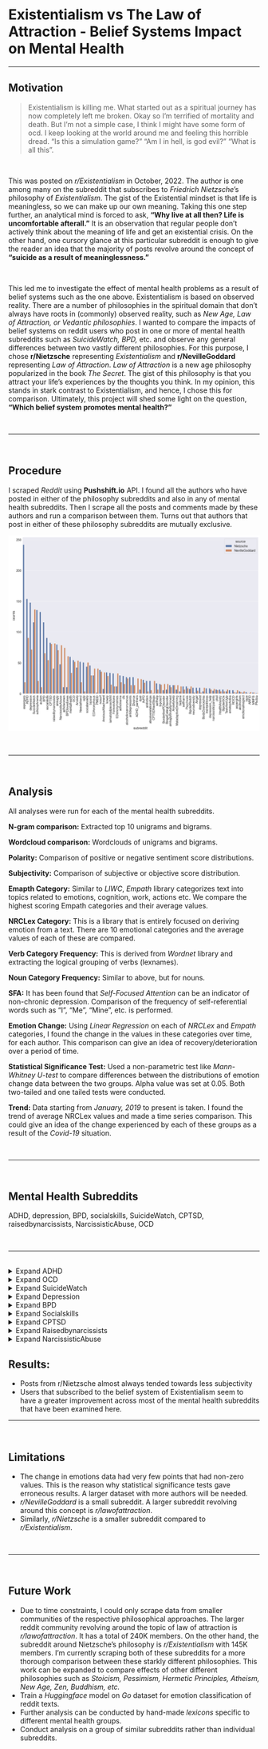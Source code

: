 # Existentialism vs The Law of Attraction - Belief Systems Impact on Mental Health

----

## Motivation

> Existentialism is killing me. What started out as a spiritual journey has now completely left me broken. Okay so I’m terrified of mortality and death. But I’m not a simple case, I think I might have some form of ocd. I keep looking at the world around me and feeling this horrible dread. “Is this a simulation game?” “Am I in hell, is god evil?” “What is all this”.


<br />

This was posted on *r/Existentialism* in October, 2022. The author is one among many on the subreddit that subscribes to *Friedrich Nietzsche*’s philosophy of *Existentialism*. The gist of the Existential mindset is that life is meaningless, so we can make up our own meaning. Taking this one step further, an analytical mind is forced to ask, **“Why live at all then? Life is uncomfortable afterall.”** It is an observation that regular people don’t actively think about the meaning of life and get an existential crisis. On the other hand, one cursory glance at this particular subreddit is enough to give the reader an idea that the majority of posts revolve around the concept of **“suicide as a result of meaninglessness.”** 

<br />

This led me to investigate the effect of mental health problems as a result of belief systems such as the one above. Existentialism is based on observed reality. There are a number of philosophies in the spiritual domain that don’t always have roots in (commonly) observed reality, such as *New Age, Law of Attraction, or Vedantic philosophies*. I wanted to compare the impacts of belief systems on reddit users who post in one or more of mental health subreddits such as *SuicideWatch, BPD,* etc. and observe any general differences between two vastly different philosophies. For this purpose, I chose **r/Nietzsche** representing *Existentialism* and **r/NevilleGoddard** representing *Law of Attraction*. *Law of Attraction* is a new age philosophy popularized in the book *The Secret*. The gist of this philosophy is that you attract your life’s experiences by the thoughts you think. In my opinion, this stands in stark contrast to Existentialism, and hence, I chose this for comparison. Ultimately, this project will shed some light on the question, **“Which belief system promotes mental health?”**

<br />

----

<br />

## Procedure

I scraped *Reddit* using **Pushshift.io** API. I found all the authors who have posted in either of the philosophy subreddits and also in any of mental health subreddits. Then I scrape all the posts and comments made by these authors and run a comparison between them. Turns out that authors that post in either of these philosophy subreddits are mutually exclusive.

![Total Posts](resources/total_posts.png "Total Posts")

<br />

----

<br />

## Analysis

All analyses were run for each of the mental health subreddits.

**N-gram comparison:** Extracted top 10 unigrams and bigrams.

**Wordcloud comparison:** Wordclouds of unigrams and bigrams.

**Polarity:** Comparison of positive or negative sentiment score distributions.

**Subjectivity:** Comparison of subjective or objective score distribution.

**Emapth Category:** Similar to *LIWC*, *Empath* library categorizes text into topics related to emotions, cognition, work, actions etc. We compare the highest scoring Empath categories and their average values.

**NRCLex Category:** This is a library that is entirely focused on deriving emotion from a text. There are 10 emotional categories and the average values of each of these are compared.

**Verb Category Frequency:** This is derived from *Wordnet* library and extracting the logical grouping of verbs (lexnames). 

**Noun Category Frequency:** Similar to above, but for nouns.

**SFA:** It has been found that *Self-Focused Attention* can be an indicator of non-chronic depression. Comparison of the frequency of self-referential words such as “I”, “Me”, “Mine”, etc. is performed.

**Emotion Change:** Using *Linear Regression* on each of *NRCLex* and *Empath* categories, I found the change in the values in these categories over time, for each author. This comparison can give an idea of recovery/deterioration over a period of time.    

**Statistical Significance Test:** Used a non-parametric test like *Mann-Whitney U-test* to compare differences between the distributions of emotion change data between the two groups. Alpha value was set at 0.05. Both two-tailed and one tailed tests were conducted. 

**Trend:** Data starting from *January, 2019* to present is taken. I found the trend of average NRCLex values and made a time series comparison. This could give an idea of the change experienced by each of these groups as a result of the *Covid-19* situation. 

<br />

----

<br />

## Mental Health Subreddits

ADHD, depression, BPD, socialskills, SuicideWatch, CPTSD, raisedbynarcissists, NarcissisticAbuse, OCD

<br />

----

<br />

<details>
<summary>Expand ADHD</summary>
<p>

## ADHD

**Brief:** ADHD is one of the most common neurodevelopmental disorders of childhood. It is usually first diagnosed in childhood and often lasts into adulthood. Children with ADHD may have trouble paying attention, controlling impulsive behaviors (may act without thinking about what the result will be), or be overly active.

**Nietzsche:NevilleGoddard posts:** 155:90

**Analysis:**

ADHD Polarity | ADHD Subjectivity
:-------------------------:|:-------------------------:
![ADHD_Polarity](resources/ADHD_Polarity.png "ADHD_Polarity")  |  ![ADHD_Subjectivity](resources/ADHD_Subjectivity.png "ADHD_Subjectivity")


- Polarity scores for NevilleGoddard posts seem to be balanced between positive and negative sentiments. 
- On the other hand, Nietzsche posts are skewed towards positive sentiments. 
- When it comes to Subjectivity, NevilleGoddard posts seem to be more subjective.

![ADHD_Empath](resources/ADHD_Empath.png "ADHD_Empath") 

![ADHD_Bigram](resources/ADHD_Bigram.png "ADHD_Bigram") 

- Looking at Empath category plots, there’s more talk of health in NevilleGoddard forums, perhaps regarding use of drugs (“Vyvanse mg”, “Adderall”, “mg”) for ADHD. This can be corroborated from comparing the N-grams and Wordclouds from these communities. 
- Average negative emotion and average positive emotion tend to be less for Nietzsche posts than their respective values from NevilleGoddard. This indicates less emotional posts, or, perhaps a less subjective post which is corroborated from Subjectivity comparison.
- There is a higher chance of encountering positive talks of “giving” and “listen” in NevilleGoddard than in Nietzsche. 
- On the other hand, there is a prevalence of talks about “violence”, “nervousness” and “shame” in Nietzsche forums as compared to NevilleGoddard. Can a conclusion be drawn that Neville Goddard commenters look towards the positive aspects of life?
- Some common causes of ADHD seem to stem from topics relating to “business”, “work” and “school”. “work” and “school” talks dominate in Nietzsche forums, while “business” dominates in NevilleGoddard.

![ADHD_NRCLex](resources/ADHD_NRCLex.png "ADHD_NRCLex") 

- Let’s look at NRCLex Scores. The average results are comparable except in the category of “anticipation”. There’s more talk of anticipation for NevilleGoddard posts. This is to be expected as the very principle of Law of attraction revolves around making a wish and anticipating an outcome. It doesn’t necessarily have negative connotations (except if the posts are talking about failed expectations, in which case, there should have been a difference in “negative” scores which is not observed here).

![ADHD_Verb](resources/ADHD_Verb.png "ADHD_Verb") 

- Looking at Verb category, differences in “stative” and “creation” categories are observed. 
- For Noun Categories, a difference in “time”, “act” and “cognition” is observed. 
- NevilleGoddard has a higher “time” frequency, which could show that there’s more talk about temporal relations. A possible reason could be that users are talking about an event in the past. Is it possible that there has been a recovery, a before-after story? 
- “cognition” dominates in case of Nietzsche. This denotes talks regarding cognitive processes such as thinking, judging, analyzing, doubting etc. 
- “act” dominates as well, which denotes words of action. Can we assume that this points to a more practical attitude?


![ADHD_Boxplot](resources/ADHD_Boxplot.png "ADHD_Boxplot") 


- Emotion change is observed for each of the users for the empathy and NRCLex categories and the change distributions are compared between the two subreddits using Mann-Whitney U-test.
- The number of valid data points are not large enough to give a conclusive difference between any of the variables that seem to have high statistical significance. So we compare the means of more frequently occurring emotions data such as NRCLex values.
- From the boxplots, fear, anger, disgust has seen an increase on an average for NevilleGoddard. 
- The opposite change is observed for Nietzsche. A decreasing sadness and negative trend is observed from Nietzsche. 
- An increase in ‘positive’, ‘surprise’ and ‘joy’ is observed for Nietzsche. This points to a positive overall change in relation to ADHD, a recovery. 
- This recovery is more drastic in Nietzsche forums as compared to NevilleGoddard. 

![ADHD_Trend](resources/ADHD_Trend.png "ADHD_Trend") 

- Next, we look at the impact of COVID19 on the emotions evoked form these posts. A stark difference in ‘fear’, ‘anger’, ‘trust’, ‘surprise’, ‘negative’, ‘sadness’, ‘disgust’, ‘joy’ is observed. 
- It’s interesting to note that Nietzsche posts experienced a drastic increase in negative emotions after January, 2020 while the opposite effect is observed for NevilleGoddard. 


**Conclusion:** One can say that the recovery experienced by Nietzsche posts has been more drastic. These forums tended to have a dominance of negativity as compared to NevilleGoddard. Covid19 seems to have had a more pronounced effect on Nietzsche posts than NevilleGoddard posts. 

</p>
</details>

<details>
<summary>Expand OCD</summary>
<p>

## OCD: Obsessive-compulsive disorder (OCD) features a pattern of unwanted thoughts and fears (obsessions) that lead you to do repetitive behaviors (compulsions). These obsessions and compulsions interfere with daily activities and cause significant distress.

**Brief:**

**Nietzsche:NevilleGoddard posts:** 55:50
  
**Analysis:**

![OCD_Bigram](resources/OCD_Bigram.png "OCD_Bigram") 

From bigram counts, it is very obvious that the posts from NevilleGoddard have a lot of mentions of the law of attraction which is not related to the mental health concern of OCD.

![OCD_Polarity](resources/OCD_Polarity.png "OCD_Polarity") 

NevilleGoddard posts have a slight tendency towards negative polarity.

![OCD_Empath](resources/OCD_Empath.png "OCD_Empath") 

This is supported by the dominance of negative empath categories in Nevillegoddard posts (nervousness, negative emotion, shame, pain, violence). 


![OCD_NRCLex](resources/OCD_NRCLex.png "OCD_NRCLex") 

But a different picture is seen in NRCLex category average values. Nietzsche posts have higher negativity, fear and sadness.

![OCD_SFA](resources/OCD_SFA.png "OCD_SFA") 

SFA is 8.12% for NevilleGoddard and 7.32% for Nietzsche. This is a stark difference. Higher SFA values are associated with depression.

![OCD_Boxplot](resources/OCD_Boxplot.png "OCD_Boxplot") 

An increase in joy is observed for NevilleGoddard. Besides this, there has been an increase in negative emotions for NevilleGoddard. The changes for Nietzsche are more or less the same. 

![OCD_Trend](resources/OCD_Trend.png "OCD_Trend") 

As a response to Covid19, Nietzsche posts show a greater value for all emotion categories, positive or negative. 


**Conclusion:** Since the results are ambiguous, no belief system is found to help the cause of OCD.

</p>
</details>
  
<details>
<summary>Expand SuicideWatch</summary>
<p>
  

## SuicideWatch:

**Brief:** Peer support for anyone struggling with suicidal thoughts.

**Nietzsche:NevilleGoddard posts:** 112: 137

**Analysis:**
  
![SuicideWatch_Unigram](resources/SuicideWatch_Unigram.png "SuicideWatch_Unigram") 

It is surprising that the word “die” which is expected to be prevalently used for a suicide forum doesn’t make it to the top 10 list of Nietzsche posts.

![SuicideWatch_Subjectivity](resources/SuicideWatch_Subjectivity.png "SuicideWatch_Subjectivity")

As usual, NevilleGoddard posts are slightly more subjective.


![SuicideWatch_Empath](resources/SuicideWatch_Empath.png "SuicideWatch_Empath") 

Not much emotionality is observed in Nietzsche forums. This is derived from the dominance of ‘communication’ Empath category for Nietzsche and dominance of ‘positive emotion’ and ‘negative emotion’ for NevilleGoddard. There seems to be more talk of death in NevilleGoddard posts.


![SuicideWatch_NRCLex](resources/SuicideWatch_NRCLex.png "SuicideWatch_NRCLex") 

NRCLex categories clearly show that Nietzsche posts are generally more positive than NevilleGoddard ones (more positive, more trust, less negative, less sadness, less fear).

![SuicideWatch_Noun](resources/SuicideWatch_Noun.png "SuicideWatch_Noun") 

It is interesting to note an higher usage of artifact (man-made objects) nouns in Nietzsche posts. 

![SuicideWatch_Significance](resources/SuicideWatch_Significance.png "SuicideWatch_Significance") 

Since we have enough datapoints to measure statistical significance test between emotion change in NRC emotions, it is found that NevilleGoddard posts seem to have significantly greater increase in negative emotion than Nietzsche posts ( p = 0.03). This is seen from the one tailed Mann-Whitney U test with alpha=0.05. 

![SuicideWatch_Boxplot](resources/SuicideWatch_Boxplot.png "SuicideWatch_Boxplot") 

For Nietzsche posts, a clear decrease in negative, surprise, anger, sadness, disgust  and an increase in positive and joy is observed. NevilleGoddard changes are ambiguous except anger, disgust and joy. All 3 show a negative change, which could show a diminishment of emotionality overall.

![SuicideWatch_Trend](resources/SuicideWatch_Trend.png "SuicideWatch_Trend") 

Covid19 reactions are mostly negative for NevilleGoddard posts as compared to Nietzsche posts. 

**Conclusion:** Again, Nietzsche posts show a clear improvement in SuicideWatch forum while NevilleGoddard posts are ambiguous.

</p>
</details>
  
<details>
<summary>Expand Depression</summary>
<p>
  
  
## Depression:

**Brief:** Depression is a mood disorder that causes a persistent feeling of sadness and loss of interest. Also called major depressive disorder or clinical depression, it affects how you feel, think and behave and can lead to a variety of emotional and physical problems. You may have trouble doing normal day-to-day activities, and sometimes you may feel as if life isn't worth living.

**Nietzsche:NevilleGoddard posts:** 145:70

  
**Analysis:**
  
  
![depression_Empath](resources/depression_Empath.png "depression_Empath") 

When it comes to Empath Average Values, NevilleGoddard dominates in the emotion department (negative emotion, pain, violence, sadness, shame, love, suffering, nervousness, swearing terms). This is surprising as the polarity distributions looked similar. On the other hand, Nietzsche forum dominates in positive emotions such as speaking, communication, positive emotion, friends, giving, etc. There is a clear difference in the emotion distribution between the two subreddits, with Nietzsche tending towards the positive side.

![depression_NRCLex](resources/depression_NRCLex.png "depression_NRCLex") 

For NRCLex, there is a clear dominance of positive emotions (positive, trust, joy) in Nietzsche and a dominance of negative emotions for NevilleGoddard. This is similar to the Empath Category trend observed above.

![depression_Verb](resources/depression_Verb.png "depression_Verb") 

Cognition has a higher frequency of usage in Nietzsche. This shows a leaning towards posts being on the rational side as compared to NevilleGoddard.

![depression_Boxplot](resources/depression_Boxplot.png "depression_Boxplot") 

Coming to emotion change over time, while no clear increasing trend is observed in NRC categories, it is observed that for negative emotions (fear, anger, negative, sadness, disgust, anticipation) there has been a negative trend for Nietzsche. Like the observation from ADHD, we see drastic improvements for Nietzsche while this is not observed in NevilleGoddard.

![depression_Trend](resources/depression_Trend.png "depression_Trend") 

Responses to Covid19 is similar for both the subreddits except Anticipation. Covid19 seems to have caused a greater anticipation for Nietzsche posts than NevilleGoddard.

**Conclusion:** For depression, everything indicates to Nietzsche being a healthier belief system than NevilleGoddard.

</p>
</details>
  
<details>
<summary>Expand BPD</summary>
<p>
  
  
## BPD:

**Brief:** Borderline personality disorder is a mental illness that severely impacts a person's ability to regulate their emotions. This loss of emotional control can increase impulsivity, affect how a person feels about themselves, and negatively impact their relationships with others.

**Nietzsche:NevilleGoddard posts:** 112: 62

  
**Analysis:**
  
BPD Polarity | BPD Subjectivity
:-------------------------:|:-------------------------:
![BPD_Polarity](resources/BPD_Polarity.png "BPD_Polarity")  |  ![BPD_Subjectivity](resources/BPD_Subjectivity.png "BPD_Subjectivity")

While not much difference is observed in the distributions for Polarity, a higher subjectivity is observed in NevilleGoddard posts.

![BPD_Empath](resources/BPD_Empath.png "BPD_Empath") 

Empath categories point to a prevalence of negative emotions (pain, violence, negative emotion, shame) for both the subreddits. However, Nietzsche has higher scores for speaking, optimism and communication. Along with that, Nervousness stands out as a frequent category in Nietzsche.

![BPD_NRCLex](resources/BPD_NRCLex.png "BPD_NRCLex") 

NRCLex scores are very similar except for ‘positive’, which is higher for Nietzsche. 

![BPD_Verb](resources/BPD_Verb.png "BPD_Verb") 

The same goes for Verb Category Frequency plot, with the exception of ‘communication’ that dominates for Nietzsche.

![BPD_Boxplot](resources/BPD_Boxplot.png "BPD_Boxplot") 

For NevilleGoddard posts, fear and anger seems to have increased more than Nietzsche’s posts. On the other hand, a greater increase in positive and greater decrease in sadness is observed for NevilleGoddard posts. 

![BPD_Trend](resources/BPD_Trend.png "BPD_Trend") 

Covid19 responses are almost similar to each other except ‘negative’ and ‘anticipation’ categories. NevilleGoddard posts had a higher negative reaction to Covid19 in both of these categories.

**Conclusion:** For BPD, it is clear that NevilleGoddard posts have a bias towards being more emotional and it seems like they have experienced drastic (but ambiguous) changes compared to Nietzsche authors. Both the belief systems have more or less similar effects on the posts of these authors. A clear recommendation is hard to make.

  
</p>
</details>
  
<details>
<summary>Expand Socialskills</summary>
<p>
  
## Socialskills:

**Brief:** A place to share your favorite social skills tips, ask for advice, or offer encouragement to others on their social skills journey. Welcome aboard!

**Nietzsche:NevilleGoddard posts:** 87:55

**Analysis:**
  
  
Socialskills Polarity | Socialskills Subjectivity
:-------------------------:|:-------------------------:
![Socialskills_Polarity](resources/Socialskills_Polarity.png "Socialskills_Polarity")  |  ![Socialskills_Subjectivity](resources/Socialskills_Subjectivity.png "Socialskills_Subjectivity")

Polarity scores for Nietzsche lean slightly towards the positive and tend to be less subjective than NevilleGoddard posts.

![Socialskills_Empath](resources/Socialskills_Empath.png "Socialskills_Empath") 

![Socialskills_Bigram](resources/Socialskills_Bigram.png "Socialskills_Bigram") 

There is a stark difference between emotionality. NevilleGoddard posts tend to have more positive and negative emotions than Nietzsche posts, pointing to a lack of emotional talk pertaining to the subject of social skills. In the N-gram analysis, it is observed that Nietzsche posts focus more on the practical ways to tackle social anxiety. This is due to the top two bigrams- “small talk” and  “social skills”. Compare this with more subjective terms in NevilleGoddard posts such as “social situations”, “best friend”, “passive aggressive”, “people accuse”. 

![Socialskills_NRCLex](resources/Socialskills_NRCLex.png "Socialskills_NRCLex") 

NRCLex ‘positive’ and ‘trust’ categories are found to be higher in Nietzsche posts. “negative” is higher for NevilleGoddard posts, and so is “anticipation”, “joy”, “anger” etc. This points to a greater emotionality in NevilleGoddard posts.

![Socialskills_Noun](resources/Socialskills_Noun.png "Socialskills_Noun") 

Verb category frequencies are almost similar, except for a higher ‘communication’ score for Nietzsche, as usual. Noun categories are very different for ‘cognition’,  ‘communication’, ‘time’ and ‘group’. While we see a higher ‘cognition’ and ‘communication’ values for Nietzsche (as usual), ‘time’ and ‘group’ values dominate for NevilleGoddard. It is hard to tell why. Perhaps NevilleGoddard posts draw more from past experiences?   

![Socialskills_Boxplot](resources/Socialskills_Boxplot.png "Socialskills_Boxplot") 

A drastic change in positive emotions is observed for NevilleGoddard posts. Negative emotions of anger, negative, sadness, disgust has increased while positive emotions of trust, surprise, positive and joy has seen a decrease. 

![Socialskills_Trend](resources/Socialskills_Trend.png "Socialskills_Trend") 

From Covid19 reactions, it is clear that Nietzsche posts have a tendency for increased positivity. 


**Conclusion:** It is very clear that the belief system of NevilleGoddard doesn’t serve well to tackle the problem of social anxiety.

  
</p>
</details>
  
<details>
<summary>Expand CPTSD</summary>
<p>

## CPTSD:

**Brief:** Complex post-traumatic stress disorder (complex PTSD, sometimes abbreviated to c-PTSD or CPTSD) is a condition where you experience some symptoms of PTSD along with some additional symptoms, such as: difficulty controlling your emotions. feeling very angry or distrustful towards the world.

**Nietzsche:NevilleGoddard posts:** 82:80

  
**Analysis:**
  
![CPTSD_Empath](resources/CPTSD_Empath.png "CPTSD_Empath") 

There is a clear dominance of negative emotions in NevilleGoddard posts with top scoring categories violence, pain, love, shame, negative emotion, body. Positive emotion and speaking are higher for Nietzsche posts. 


![CPTSD_NRCLex](resources/CPTSD_NRCLex.png "CPTSD_NRCLex") 

NRCLex average categories are similar except higher scores of anger and disgust for Nietzsche posts.

![CPTSD_Verb](resources/CPTSD_Verb.png "CPTSD_Verb") 

As usual, we find a greater value for communication in verb category for Nietzsche posts.

![CPTSD_Boxplot](resources/CPTSD_Boxplot.png "CPTSD_Boxplot") 

Both the subreddits experience similar change in emotions (for the better, a recovery). However, changes for Nietzsche seem to have greater variances than NevilleGoddard posts. 

![CPTSD_Trend](resources/CPTSD_Trend.png "CPTSD_Trend") 

NevilleGoddard posts have a greater value for negative emotions as a response to Covid19 but similar reactions to Nietzsche posts for positive emotions.

**Conclusion:** There’s no clear recommendation of a belief system for CPTSD sufferers.
 
  
</p>
</details>
  
<details>
<summary>Expand Raisedbynarcissists</summary>
<p>  

## Raisedbynarcissists:

**Brief:** This is a support group for people raised by abusive parents (with toxic, self-absorbed or abusive personality traits, which may be exhibited by those who suffer from cluster B personality disorders). Please share your stories, your questions, your histories, your fears and your triumphs. Significant others and friends are all welcome.

**Nietzsche:NevilleGoddard posts:** 40:80

**Analysis:**
  
  
![Raisedbynarcissists_Empath](resources/Raisedbynarcissists_Empath.png "Raisedbynarcissists_Empath") 

There is a clear dominance of negativity in Nietzsche posts over NevilleGoddard posts (positive emotion, negative emotion, pain, shame, dispute, swearing terms, suffering). 

![Raisedbynarcissists_NRCLex](resources/Raisedbynarcissists_NRCLex.png "Raisedbynarcissists_NRCLex") 

But in NRCLex Category average plot, Nietzsche posts tend to have greater positive and trust scores and lesser negative and fear scores. 

![Raisedbynarcissists_Significance](resources/Raisedbynarcissists_Significance.png "Raisedbynarcissists_Significance") 

Anticipation change is statistically significant (p = 0.01). NevilleGoddard posts have a lesser change in anticipation than Nietzsche posts. 

![Raisedbynarcissists_Boxplot](resources/Raisedbynarcissists_Boxplot.png "Raisedbynarcissists_Boxplot") 

From the boxplot, we observe that the change is towards a decrease in anticipation for NevilleGoddard posts, and the opposite for Nietzsche posts. Another opposite trend is fear. Fear decreases for Nietzsche and doesn’t for NevilleGoddard. Negativity increases for Nietzsche posts but sadness decreases. From the observations so far, it is hard to point at a recovery pattern for Nietzsche posts. However for NevilleGoddard posts, the positives decrease and negatives increase. 

![Raisedbynarcissists_Trend](resources/Raisedbynarcissists_Trend.png "Raisedbynarcissists_Trend") 

As usual, NevilleGoddard posts tend to score higher in negative emotion categories and similar to Nietzsche in positive emotions. 

**Conclusion:** In this case, neither of the belief systems is recommended to be pursued as neither showed any indications of recovery.

  
</p>
</details>
  
<details>
<summary>Expand NarcissisticAbuse</summary>
<p>
  
## NarcissisticAbuse:

**Brief:** This is a place for victims of narcissistic abuse to come together to support, encourage, learn from, share with, and validate one another. It is NOT a replacement for therapy or counseling. We support abusive relationships from romance, work, roommates & friends. No family content except for you, your partner/ex & your children (no abusive kids). All others will be removed including mentions like family/friends or childhood content. No demands to explain our rules or "just curious" requests.

**Nietzsche:NevilleGoddard posts:** 47: 75

  
**Analysis:**
  
![NarcissisticAbuse_Empath](resources/NarcissisticAbuse_Empath.png "NarcissisticAbuse_Empath") 

Nietzsche posts have a dominance of negative emotions over NevilleGoddard posts.

![NarcissisticAbuse_NRCLex](resources/NarcissisticAbuse_NRCLex.png "NarcissisticAbuse_NRCLex") 

But for NRCLex avg values, Nietzsche posts tend to have a much greater anticipation value and slightly lesser sadness and fear values.

![NarcissisticAbuse_Boxplot](resources/NarcissisticAbuse_Boxplot.png "NarcissisticAbuse_Boxplot") 

NevilleGoddard posts show a tendency to recovery, as seen from decreasing fear, anger, surprise, negative, sadness, disgust. Anticipation shows an increase. Nietzsche emotions don’t show greater changes than NevilleGoddard’s. So it is safe to assume that the belief system of NevilleGoddard serves this case better. 

![NarcissisticAbuse_Trend](resources/NarcissisticAbuse_Trend.png "NarcissisticAbuse_Trend") 

This is corroborated from Covid19 response plots, where except for fear and anger, where NevilleGoddard posts show a starkly greater value, all other values are more or less similar to Nietzsche’s. 

**Conclusion:**

</p>
</details>

## Results:

- Posts from r/Nietzsche almost always tended towards less subjectivity
- Users that subscribed to the belief system of Existentialism seem to have a greater improvement across most of the mental health subreddits that have been examined here.

----

<br />

## Limitations

-	The change in emotions data had very few points that had non-zero values. This is the reason why statistical significance tests gave erroneous results. A larger dataset with more authors will be needed.
-	*r/NevilleGoddard* is a small subreddit. A larger subreddit revolving around this concept is *r/lawofattraction*.
-	Similarly, *r/Nietzsche* is a smaller subreddit compared to *r/Existentialism*. 

<br />

----

<br />

## Future Work

-	Due to time constraints, I could only scrape data from smaller communities of the respective philosophical approaches. The larger reddit community revolving around the topic of law of attraction is *r/lawofattraction*. It has a total of 240K members. On the other hand, the subreddit around Nietzsche’s philosophy is *r/Existentialism* with 145K members. I’m currently scraping both of these subreddits for a more thorough comparison between these starkly different philosophies. This work can be expanded to compare effects of other different philosophies such as *Stoicism, Pessimism, Hermetic Principles, Atheism, New Age, Zen, Buddhism, etc.*
-	Train a *Huggingface* model on *Go* dataset for emotion classification of reddit texts.
-	Further analysis can be conducted by hand-made *lexicons* specific to different mental health groups.
-	Conduct analysis on a group of similar subreddits rather than individual subreddits.

